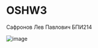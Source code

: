 # OSHW3

Сафронов Лев Павлович БПИ214

![image](https://github.com/lesafronov/OSHW3/assets/71223170/8da02d86-30b2-4d34-8c1a-9271b2675798)
